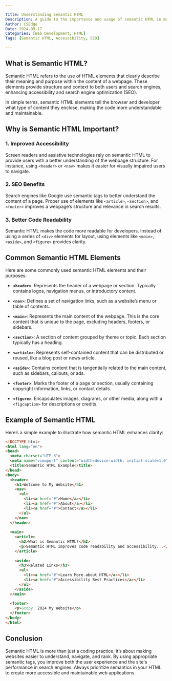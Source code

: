 ```yaml
---

Title: Understanding Semantic HTML  
Description: A guide to the importance and usage of semantic HTML in modern web development.  
Author: CSEdge  
Date: 2024-09-17  
Categories: [Web Development, HTML]  
Tags: [Semantic HTML, Accessibility, SEO]  

---
```


## What is Semantic HTML?

Semantic HTML refers to the use of HTML elements that clearly describe their meaning and purpose within the content of a webpage. These elements provide structure and context to both users and search engines, enhancing accessibility and search engine optimization (SEO).

In simple terms, semantic HTML elements tell the browser and developer what type of content they enclose, making the code more understandable and maintainable.

## Why is Semantic HTML Important?

### 1. **Improved Accessibility**
Screen readers and assistive technologies rely on semantic HTML to provide users with a better understanding of the webpage structure. For instance, using `<header>` or `<nav>` makes it easier for visually impaired users to navigate.

### 2. **SEO Benefits**
Search engines like Google use semantic tags to better understand the content of a page. Proper use of elements like `<article>`, `<section>`, and `<footer>` improves a webpage’s structure and relevance in search results.

### 3. **Better Code Readability**
Semantic HTML makes the code more readable for developers. Instead of using a series of `<div>` elements for layout, using elements like `<main>`, `<aside>`, and `<figure>` provides clarity.

## Common Semantic HTML Elements

Here are some commonly used semantic HTML elements and their purposes:

- **`<header>`**: Represents the header of a webpage or section. Typically contains logos, navigation menus, or introductory content.
  
- **`<nav>`**: Defines a set of navigation links, such as a website’s menu or table of contents.

- **`<main>`**: Represents the main content of the webpage. This is the core content that is unique to the page, excluding headers, footers, or sidebars.

- **`<section>`**: A section of content grouped by theme or topic. Each section typically has a heading.

- **`<article>`**: Represents self-contained content that can be distributed or reused, like a blog post or news article.

- **`<aside>`**: Contains content that is tangentially related to the main content, such as sidebars, callouts, or ads.

- **`<footer>`**: Marks the footer of a page or section, usually containing copyright information, links, or contact details.

- **`<figure>`**: Encapsulates images, diagrams, or other media, along with a `<figcaption>` for descriptions or credits.

## Example of Semantic HTML

Here’s a simple example to illustrate how semantic HTML enhances clarity:

```html
<!DOCTYPE html>
<html lang="en">
<head>
  <meta charset="UTF-8">
  <meta name="viewport" content="width=device-width, initial-scale=1.0">
  <title>Semantic HTML Example</title>
</head>
<body>
  <header>
    <h1>Welcome to My Website</h1>
    <nav>
      <ul>
        <li><a href="#">Home</a></li>
        <li><a href="#">About</a></li>
        <li><a href="#">Contact</a></li>
      </ul>
    </nav>
  </header>
  
  <main>
    <article>
      <h2>What is Semantic HTML?</h2>
      <p>Semantic HTML improves code readability and accessibility...</p>
    </article>
    
    <aside>
      <h3>Related Links</h3>
      <ul>
        <li><a href="#">Learn More about HTML</a></li>
        <li><a href="#">Accessibility Best Practices</a></li>
      </ul>
    </aside>
  </main>
  
  <footer>
    <p>&copy; 2024 My Website</p>
  </footer>
</body>
</html>
```

## Conclusion

Semantic HTML is more than just a coding practice; it’s about making websites easier to understand, navigate, and rank. By using appropriate semantic tags, you improve both the user experience and the site's performance in search engines. Always prioritize semantics in your HTML to create more accessible and maintainable web applications.